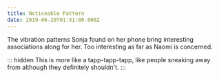 ```yaml
---
title: Noticeable Pattern
date: 2019-06-20T01:51:00.000Z
---
```


The vibration patterns Sonja found on her phone bring interesting associations along for her. Too interesting as far as Naomi is concerned.

::: hidden
This is more like a tapp-tapp-tapp, like people sneaking away from although they definitely shouldn't.
:::
